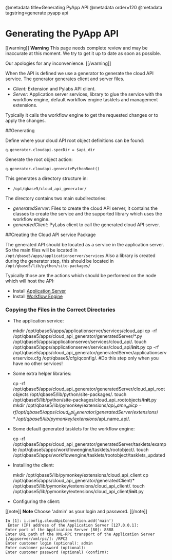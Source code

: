 @metadata title=Generating PyApp API
@metadata order=120
@metadata tagstring=generate pyapp api

[appserver]: /#/Components/AppServer
[wfe]: /#/Components/WFE

# Generating the PyApp API

[[warning]]
**Warning**
This page needs complete review and may be inaccurate at this moment. We try to get it up to date as soon as possible.

Our apologies for any inconvenience.
[[/warning]]

When the API is defined we use a generator to generate the cloud API service.
The generator generates client and server files.

* *Client:* Extension and Pylabs API client.
* *Server:* Application server services, library to glue the service with the workflow engine, default workflow engine tasklets and management extensions.

Typically it calls the workflow engine to get the requested changes or to apply the changes.


##Generating

Define where your cloud API root object definitions can be found:

    q.generator.cloudapi.specDir = $api_dir

Generate the root object action:

    q.generator.cloudapi.generatePythonRoot()

This generates a directory structure in:

* `/opt/qbase5/cloud_api_generator/`

The directory contains two main subdirectories:

* *generatedServer*: Files to create the cloud API server, it contains the classes to create the service and the supported library which uses the workflow engine.
* *generatedClient:* PyLabs client to call the generated cloud API server.


##Creating the Cloud API service Package

The generated API should be located as a service in the application server.
So the main files will be located in `/opt/qbase5/apps/applicationserver/services`
Also a library is created during the generator step, this should be located in `/opt/qbase5/lib/python/site-packages/`

Typically those are the actions which should be performed on the node which will host the API:

* Install [Application Server][appserver]
* Install [Workflow Engine][wfe]


### Copying the Files in the Correct Directories

* The application service:

    mkdir /opt/qbase5/apps/applicationserver/services/cloud_api
    cp -rf /opt/qbase5/apps/cloud_api_generator/generatedServer/*.py /opt/qbase5/apps/applicationserver/services/cloud_api/.
    touch /opt/qbase5/apps/applicationserver/services/cloud_api/__init__.py
    cp -rf /opt/qbase5/apps/cloud_api_generator/generatedServer/applicationserverservice.cfg /opt/qbase5/cfg/qconfig/. #Do this step only when you have no other services!

* Some extra helper libraries:

    cp -rf /opt/qbase5/apps/cloud_api_generator/generatedServer/cloud_api_rootobjects /opt/qbase5/lib/python/site-packages/.
    touch /opt/qbase5/lib/python/site-packages/cloud_api_rootobjects/__init__.py
    mkdir /opt/qbase5/lib/pymonkey/extensions/$api_name_api
    cp -rf /opt/qbase5/apps/cloud_api_generator/generatedServer/extensions/* /opt/qbase5/lib/pymonkey/extensions/$api_name_api/.

* Some default generated tasklets for the workflow engine:

    cp -rf /opt/qbase5/apps/cloud_api_generator/generatedServer/tasklets/example /opt/qbase5/apps/workflowengine/tasklets/rootobject/.
    touch /opt/qbase5/apps/workflowengine/tasklets/rootobject/tasklets_updated

* Installing the client:

    mkdir /opt/qbase5/lib/pymonkey/extensions/cloud_api_client
    cp /opt/qbase5/apps/cloud_api_generator/generatedClient/* /opt/qbase5/lib/pymonkey/extensions/cloud_api_client/.
    touch /opt/qbase5/lib/pymonkey/extensions/cloud_api_client/__init__.py

* Configuring the client:

[[note]]
**Note** 
Choose 'admin' as your login and password.
[[/note]]

    In [1]: i.config.cloudApiConnection.add('main')
     Enter (IP) address of the Application Server [127.0.0.1]: 
    Enter port of the Application Server [80]: 8888
    Enter URL path of the XML-RPC transport of the Application Server [/appserver/xmlrpc/]: /RPC2
    Enter customer login (optional): admin
    Enter customer password (optional): 
    Enter customer password (optional) (confirm): 
    
